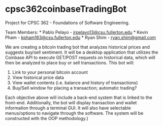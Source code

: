 # cpsc362coinbaseTradingBot
Project for CPSC 362 - Foundations of Software Engineering.

Team Members:
    * Pablo Pelayo - jrpelayo13@csu.fullerton.edu
    * Kevin Pham - kpham163@csu.fullerton.edu
    * Ryan Shim - ryan.shim@gmail.com

We are creating a bitcoin trading bot that analyzes historical prices and suggests buy/sell sentiment. It will be a desktop application that utilizes the Coinbase API to execute GET/POST requests on historical data, which will then be analyzed to place buy or sell transactions. This bot will:
 
1. Link to your personal bitcoin account
2. View historical price data
3. View wallet contents (i.e. balance and history of transactions)
4. Buy/Sell window for placing a transaction; automatic trading?
 
Each objective above will include a back-end system that is linked to the front-end. Additionally, the bot will display transaction and wallet information through a terminal GUI. It will also have selectable menus/options to navigate through the software. The system will be constructed with the OOP methodology.)
